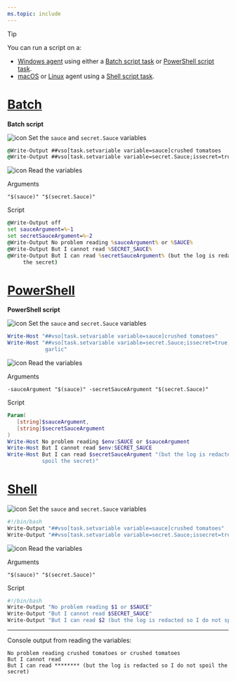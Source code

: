 ```yaml
---
ms.topic: include
---
```


> [!TIP]
> 
> You can run a script on a:
> 
> * [Windows agent](../../agents/v2-windows.md) using either a [Batch script task](../../tasks/utility/batch-script.md) or [PowerShell script task](../../tasks/utility/powershell.md).
> * [macOS](../../agents/v2-osx.md) or [Linux](../../agents/v2-linux.md) agent using a [Shell script task](../../tasks/utility/shell-script.md).

# [Batch](#tab/batch)

**Batch script**

![icon](../../tasks/utility/media/batch-script.png) Set the `sauce` and `secret.Sauce` variables

```bat
@Write-Output ##vso[task.setvariable variable=sauce]crushed tomatoes
@Write-Output ##vso[task.setvariable variable=secret.Sauce;issecret=true]crushed tomatoes with garlic
```

![icon](../../tasks/utility/media/batch-script.png) Read the variables

Arguments

```arguments
"$(sauce)" "$(secret.Sauce)"
```

Script

 ```bat
@Write-Output off
set sauceArgument=%~1
set secretSauceArgument=%~2
@Write-Output No problem reading %sauceArgument% or %SAUCE%
@Write-Output But I cannot read %SECRET_SAUCE%
@Write-Output But I can read %secretSauceArgument% (but the log is redacted so I do not spoil
      the secret)
```

# [PowerShell](#tab/powershell)

**PowerShell script**

![icon](../../tasks/utility/media/powershell.png) Set the `sauce` and `secret.Sauce` variables

```powershell
Write-Host "##vso[task.setvariable variable=sauce]crushed tomatoes"
Write-Host "##vso[task.setvariable variable=secret.Sauce;issecret=true]crushed tomatoes with
            garlic"
```

![icon](../../tasks/utility/media/powershell.png) Read the variables

Arguments

```arguments
-sauceArgument "$(sauce)" -secretSauceArgument "$(secret.Sauce)"
```

Script

```powershell
Param(
   [string]$sauceArgument,
   [string]$secretSauceArgument
)
Write-Host No problem reading $env:SAUCE or $sauceArgument
Write-Host But I cannot read $env:SECRET_SAUCE
Write-Host But I can read $secretSauceArgument "(but the log is redacted so I do not
           spoil the secret)"
```

# [Shell](#tab/shell)

![icon](../../tasks/utility/media/shell-script.png) Set the `sauce` and `secret.Sauce` variables

```bash
#!/bin/bash
Write-Output "##vso[task.setvariable variable=sauce]crushed tomatoes"
Write-Output "##vso[task.setvariable variable=secret.Sauce;issecret=true]crushed tomatoes with garlic"
```

![icon](../../tasks/utility/media/shell-script.png) Read the variables

Arguments

```arguments
"$(sauce)" "$(secret.Sauce)"
```

Script

```bash
#!/bin/bash
Write-Output "No problem reading $1 or $SAUCE"
Write-Output "But I cannot read $SECRET_SAUCE"
Write-Output "But I can read $2 (but the log is redacted so I do not spoil the secret)"
```

---

Console output from reading the variables:

```output
No problem reading crushed tomatoes or crushed tomatoes
But I cannot read 
But I can read ******** (but the log is redacted so I do not spoil the secret)
```
